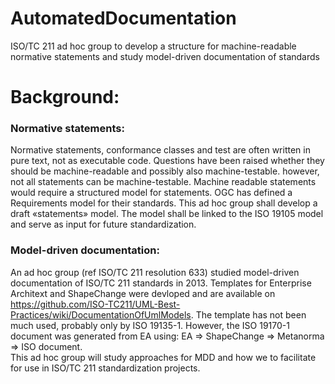 # AutomatedDocumentation
ISO/TC 211 ad hoc group to develop a structure for machine-readable normative statements and study model-driven documentation of standards

# Background:
### Normative statements:
Normative statements, conformance classes and test are often written in pure text, not as executable code. Questions have been raised whether they should be machine-readable and possibly also machine-testable. however, not all statements can be machine-testable. 
Machine readable statements would require a structured model for statements. OGC has defined a Requirements model for their standards. 
This ad hoc group shall develop a draft «statements» model. The model shall be linked to the ISO 19105 model and serve as input for future standardization.


### Model-driven documentation:
An ad hoc group (ref ISO/TC 211 resolution 633) studied model-driven documentation of ISO/TC 211 standards in 2013. Templates for Enterprise Architext and ShapeChange were devloped and are available on https://github.com/ISO-TC211/UML-Best-Practices/wiki/DocumentationOfUmlModels. The template has not been much used, probably only by ISO 19135-1. 
However, the ISO 19170-1 document was generated from EA using: EA => ShapeChange => Metanorma => ISO document. 	
This ad hoc group will study approaches for MDD and how we to facilitate for use in ISO/TC 211 standardization projects.

